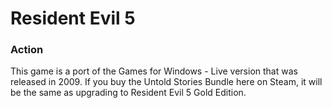 # Resident Evil 5

### Action

This game is a port of the Games for Windows - Live version that was released in 2009. If you buy the Untold Stories Bundle here on Steam, it will be the same as upgrading to Resident Evil 5 Gold Edition.